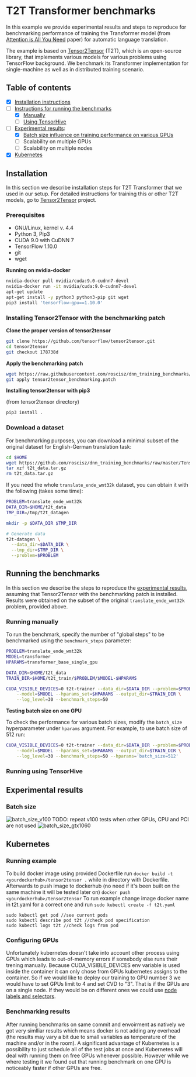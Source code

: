 # T2T Transformer benchmarks

In this example we provide experimental results and steps to reproduce for benchmarking performance of training the
Transformer model (from [Attention is All You Need](https://arxiv.org/abs/1706.03762) paper) for automatic language translation.

The example is based on [Tensor2Tensor](https://github.com/tensorflow/tensor2tensor) (T2T), which is an open-source library,
that implements various models for various problems using TensorFlow background. We benchmark its Transformer implementation
for single-machine as well as in distributed training scenario.

## Table of contents
- [x] [Installation instructions](#installation)
- [ ] [Instructions for running the benchmarks](#running-the-benchmarks)
  - [x] [Manually](#running-manually)
  - [ ] [Using TensorHive](#running-using-tensorhive)
- [ ] [Experimental results](#experimental-results):
  - [x] [Batch size influence on training performance on various GPUs](#batch-size)
  - [ ] Scalability on multiple GPUs
  - [ ] Scalability on multiple nodes
- [x] [Kubernetes](#kubernetes)  

## Installation

In this section we describe installation steps for T2T Transformer that we used in our setup.
For detailed instructions for training this or other T2T models, go to
[Tensor2Tensor](https://github.com/tensorflow/tensor2tensor) project.

### Prerequisites

* GNU/Linux, kernel v. 4.4
* Python 3, Pip3
* CUDA 9.0 with CuDNN 7
* TensorFlow 1.10.0
* git
* wget

**Running on nvidia-docker**
```bash
nvidia-docker pull nvidia/cuda:9.0-cudnn7-devel
nvidia-docker run -it nvidia/cuda:9.0-cudnn7-devel
apt-get update
apt-get install -y python3 python3-pip git wget
pip3 install 'tensorflow-gpu==1.10.0'
```

### Installing Tensor2Tensor with the benchmarking patch


**Clone the proper version of tensor2tensor**
```bash
git clone https://github.com/tensorflow/tensor2tensor.git
cd tensor2tensor
git checkout 178738d
```

**Apply the benchmarking patch**

```bash
wget https://raw.githubusercontent.com/roscisz/dnn_training_benchmarks/master/TensorFlowV1_T2T-Transformer_English-German/tensor2tensor_benchmarking.patch
git apply tensor2tensor_benchmarking.patch
```

**Installing tensor2tensor with pip3**

(from tensor2tensor directory)
```bash
pip3 install .
```


### Download a dataset

For benchmarking purposes, you can download a minimal subset of the original
dataset for English-German translation task:

```bash
cd $HOME
wget https://github.com/roscisz/dnn_training_benchmarks/raw/master/TensorFlowV1_T2T-Transformer_English-German/t2t_data.tar.gz
tar xzf t2t_data.tar.gz
rm t2t_data.tar.gz
```

If you need the whole `translate_ende_wmt32k` dataset, you can obtain it with the following
(takes some time):

```bash
PROBLEM=translate_ende_wmt32k
DATA_DIR=$HOME/t2t_data
TMP_DIR=/tmp/t2t_datagen

mkdir -p $DATA_DIR $TMP_DIR

# Generate data
t2t-datagen \
  --data_dir=$DATA_DIR \
  --tmp_dir=$TMP_DIR \
  --problem=$PROBLEM
```


## Running the benchmarks

In this section we describe the steps to reproduce the
[experimental results](#experimental-results),
assuming that Tensor2Tensor with the benchmarking patch is installed.
Results were obtained on the subset of the original `translate_ende_wmt32k` problem,
provided above.


### Running manually

To run the benchmark, specify the number of "global steps" to be benchmarked
using the `benchmark_steps` parameter:

```bash
PROBLEM=translate_ende_wmt32k
MODEL=transformer
HPARAMS=transformer_base_single_gpu

DATA_DIR=$HOME/t2t_data
TRAIN_DIR=$HOME/t2t_train/$PROBLEM/$MODEL-$HPARAMS

CUDA_VISIBLE_DEVICES=0 t2t-trainer --data_dir=$DATA_DIR --problem=$PROBLEM \
    --model=$MODEL --hparams_set=$HPARAMS --output_dir=$TRAIN_DIR \
    --log_level=30 --benchmark_steps=50

```

**Testing batch size on one GPU**

To check the performance for various batch sizes, modify the `batch_size`
hyperparameter under `hparams` argument. For example, to use batch size of 512
run:

```bash
CUDA_VISIBLE_DEVICES=0 t2t-trainer --data_dir=$DATA_DIR --problem=$PROBLEM \
    --model=$MODEL --hparams_set=$HPARAMS --output_dir=$TRAIN_DIR \
    --log_level=30 --benchmark_steps=50 --hparams='batch_size=512'
```


### Running using TensorHive

## Experimental results

### Batch size

![batch_size_v100](https://raw.githubusercontent.com/roscisz/dnn_training_benchmarks/master/TensorFlowV1_DeepSpeech_ldc93s1/img/bs_v100_single.png)
TODO: repeat v100 tests when other GPUs, CPU and PCI are not used
![batch_size_gtx1060](https://raw.githubusercontent.com/roscisz/dnn_training_benchmarks/master/TensorFlowV1_DeepSpeech_ldc93s1/img/bs_gtx1060_single.png)

## Kubernetes

### Running example
To build docker image using provided Dockerfile run
`docker build -t <yourdockerhub>/tensor2tensor .`
while in directory with Dockerfile.
Afterwards to push image to dockerhub (no need if it's been built on the same machine it will be tested later on)
`docker push <yourdockerhub>/tensor2tensor`
To run example change image docker name in t2t.yaml for a correct one and run
`sudo kubectl create -f t2t.yaml`
```
sudo kubectl get pod //see current pods
sudo kubectl describe pod t2t //check pod specification
sudo kubectl logs t2t //check logs from pod
```


### Configuring GPUs
Unfortunately kubernetes doesn't take into account other process using GPUs which leads to out-of-memory errors if somebody else runs their trening manually. Because CUDA_VISIBLE_DEVICES env variable is used inside the container it can only chose from GPUs kubernetes assigns to the container. So if we would like to deploy our training to GPU number 3 we would have to set GPUs limit to 4 and set CVD to "3". That is if the GPUs are on a single node. If they would be on different ones we could use [node labels and selectors](https://kubernetes.io/docs/tasks/configure-pod-container/assign-pods-nodes/).

### Benchmarking results
After running benchmarks on same commit and envoirment as natively we got very simlliar results which means docker is not adding any overhead (the results may vary a bit due to small variables as temperature of the machine and/or in the room). A significant advantage of Kubernetes is a possibility to just schedule all of the test jobs at once and Kubernetes will deal with running them on free GPUs whenever possible. However while we where testing it we found out that running benchmark on one GPU is noticeably faster if other GPUs are free.
